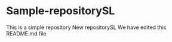 # Sample-repositorySL
This is a simple repository New repositorySL
We have edited this README.md file
